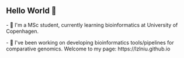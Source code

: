 ## Hello World 🎈
<p>- 🧬 I'm a MSc student, currently learning bioinformatics at University of Copenhagen.</p>
<p>- 🔬 I've been working on developing bioinformatics tools/pipelines for comparative genomics. Welcome to my page: https://lzlniu.github.io</p>

<!--
<p><a href="https://github.com/anuraghazra/github-readme-stats"><img src="https://github-readme-stats.vercel.app/api/top-langs/?username=lzlniu&layout=compact&langs_count=6&card_width=446&custom_title=LiDeer's Top Languages" alt="LiDeer's top languages"/></a></p>

**lzlniu/lzlniu** is a ✨ _special_ ✨ repository because its `README.md` (this file) appears on your GitHub profile.

Here are some ideas to get you started:

- 🔭 I’m currently working on ...
- 🌱 I’m currently learning ...
- 👯 I’m looking to collaborate on ...
- 🤔 I’m looking for help with ...
- 💬 Ask me about ...
- 📫 How to reach me: ...
- 😄 Pronouns: ...
- ⚡ Fun fact: ...
-->
